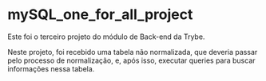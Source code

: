 # mySQL_one_for_all_project

Este foi o terceiro projeto do módulo de Back-end da Trybe. 

Neste projeto, foi recebido uma tabela não normalizada, que deveria passar pelo processo de normalização, e, após isso, executar queries para buscar informações nessa tabela. 
